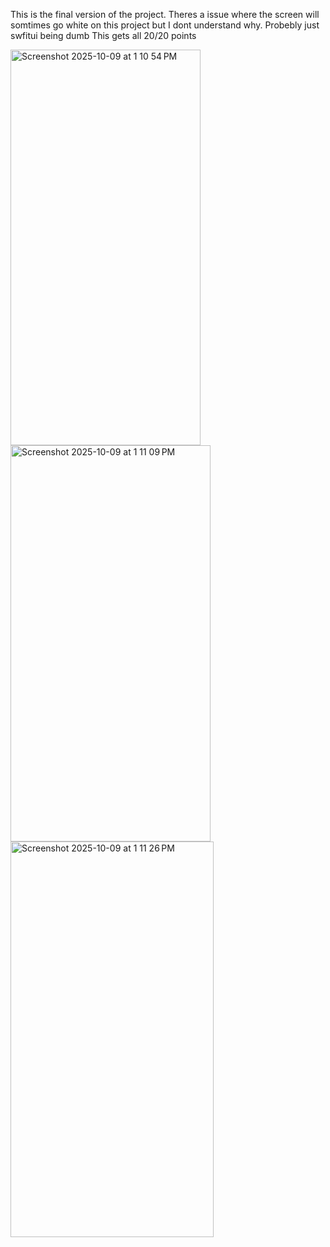 This is the final version of the project.
Theres a issue where the screen will somtimes go white on this project but I dont understand why.
Probebly just swfitui being dumb
This gets all 20/20 points

<img width="304" height="633" alt="Screenshot 2025-10-09 at 1 10 54 PM" src="https://github.com/user-attachments/assets/16e6830f-cbec-4fc6-98a3-b67279f64dbc" />
<img width="320" height="634" alt="Screenshot 2025-10-09 at 1 11 09 PM" src="https://github.com/user-attachments/assets/9b617fdf-cd9e-4909-bbe6-635f6907aef3" />
<img width="325" height="633" alt="Screenshot 2025-10-09 at 1 11 26 PM" src="https://github.com/user-attachments/assets/73796d15-f6b9-4c58-8e5c-c8dbc5fa036c" />

